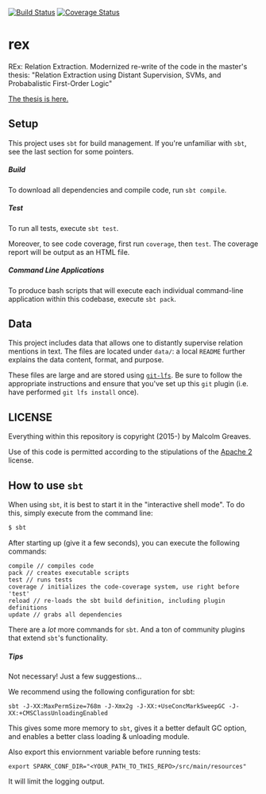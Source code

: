 [![Build Status](https://travis-ci.org/malcolmgreaves/rex.svg?branch=master)](https://travis-ci.org/malcolmgreaves/rex) [![Coverage Status](https://coveralls.io/repos/malcolmgreaves/rex/badge.svg)](https://coveralls.io/r/malcolmgreaves/rex)
# rex
REx: Relation Extraction. Modernized re-write of the code in the master's thesis: 
"Relation Extraction using Distant Supervision, SVMs, and Probabalistic First-Order Logic"

[The thesis is  here.](http://reports-archive.adm.cs.cmu.edu/anon/2014/CMU-CS-14-128.pdf)


## Setup

This project uses `sbt` for build management. If you're unfamiliar with `sbt`, see the last section for some pointers.

##### Build
To download all dependencies and compile code, run `sbt compile`.

##### Test
To run all tests, execute `sbt test`.

Moreover, to see code coverage, first run `coverage`, then `test`. The coverage report will be output as an HTML file.

##### Command Line Applications
To produce bash scripts that will execute each individual command-line application within this codebase, 
execute `sbt pack`.


## Data

This project includes data that allows one to distantly supervise relation mentions in text. The files are located under
`data/`: a local `README` further explains the data content, format, and purpose.  

These files are large and are stored using [`git-lfs`](https://git-lfs.github.com/). Be sure to follow the appropriate
instructions and ensure that you've set up this `git` plugin (i.e. have performed `git lfs install` once).


## LICENSE
Everything within this repository is copyright (2015-) by Malcolm Greaves.

Use of this code is permitted according to the stipulations of the 
[Apache 2](http://www.apache.org/licenses/LICENSE-2.0.txt) license.


## How to use `sbt`
When using `sbt`, it is best to start it in the "interactive shell mode". To do this, simply execute from the command 
line:
```bash
$ sbt
```

After starting up (give it a few seconds), you can execute the following commands:
```
compile // compiles code
pack // creates executable scripts
test // runs tests
coverage / initializes the code-coverage system, use right before 'test'
reload // re-loads the sbt build definition, including plugin definitions
update // grabs all dependencies
```

There are a _lot_ more commands for `sbt`. And a ton of community plugins that extend `sbt`'s functionality.

##### Tips

Not necessary! Just a few suggestions...

We recommend using the following configuration for sbt:

    sbt -J-XX:MaxPermSize=768m -J-Xmx2g -J-XX:+UseConcMarkSweepGC -J-XX:+CMSClassUnloadingEnabled

This gives some more memory to `sbt`, gives it a better default GC option, and enables a better class loading & 
unloading module.

Also export this enviornment variable before running tests:

    export SPARK_CONF_DIR="<YOUR_PATH_TO_THIS_REPO>/src/main/resources"

It will limit the logging output.
